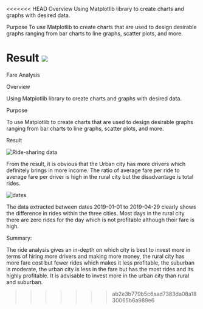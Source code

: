 <<<<<<< HEAD
Overview
Using Matplotlib library to create charts and graphs with desired data.

Purpose
To use Matplotlib to create charts that are used to design desirable graphs ranging from bar charts to line graphs, scatter plots, and more.

Result
<img src='images/file.png'>
=======
Fare Analysis

Overview

Using Matplotlib library to create charts and graphs with desired data.

Purpose

To use Matplotlib to create charts that are used to design desirable graphs ranging from bar charts to line graphs, scatter plots, and more.

Result

![Ride-sharing data](https://user-images.githubusercontent.com/86568537/132261308-325c1b08-9e02-4e18-ba81-283c31c8a1bf.PNG)

From the result, it is obvious that the Urban city has more drivers which definitely brings in more income. The ratio of average fare per ride to average fare per driver is high in the rural city but the disadvantage is total rides.

![dates](https://user-images.githubusercontent.com/86568537/132261341-7c85ff90-aec0-4528-aedc-b751946218b7.PNG)

The data extracted between dates 2019-01-01 to 2019-04-29 clearly shows the difference in rides within the three cities. Most days in the rural city there are zero rides for the day which is not profitable although their fare is high.

Summary:

The ride analysis gives an in-depth on which city is best to invest more in terms of hiring more drivers and making more money, the rural city has more fare cost but fewer rides which makes it less profitable, the suburban is moderate, the urban city is less in the fare but has the most rides and its highly profitable. It is advisable to invest more in the urban city than rural and suburban.
>>>>>>> ab2e3b779b5c6aad7383da08a1830065b6a989e6
